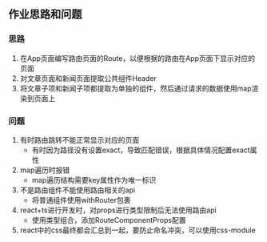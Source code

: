 ## 作业思路和问题

### 思路
1. 在App页面编写路由页面的Route，以便根据的路由在App页面下显示对应的页面
2. 对文章页面和新闻页面提取公共组件Header
3. 将文章子项和新闻子项都提取为单独的组件，然后通过请求的数据使用map渲染到页面上

### 问题
1. 有时路由跳转不能正常显示对应的页面
    - 有时因为路径没有设置exact，导致匹配错误，根据具体情况配置exact属性
2. map遍历时报错
    - map遍历结构需要key属性作为唯一标识
3. 不是路由组件不能使用路由相关的api
    - 将普通组件使用withRouter包裹
4. react+ts进行开发时，对props进行类型限制后无法使用路由api
    - 使用类型组合，添加RouteComponentProps配置
5. react中的css最终都会汇总到一起，要防止命名冲突，可以使用css-module